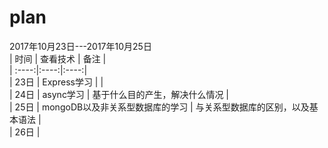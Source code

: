 # plan

2017年10月23日---2017年10月25日     
| 时间 | 查看技术 |  备注 |   
| :----:|:----:|:----:|    
| 23日 | Express学习 | |    
| 24日 | async学习 | 基于什么目的产生，解决什么情况 |    
| 25日 | mongoDB以及非关系型数据库的学习 | 与关系型数据库的区别，以及基本语法 |   
| 26日 |   

